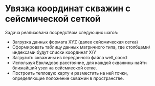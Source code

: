 # Увязка координат скважин с сейсмической сеткой 

Задача реализована посредством следующих шагов:

- Загрузка данных формата XYZ (далее сейсмическая сетка)
- Сформировать таблицу данных матричного типа, где столбцами/индексами будут списки координат X/Y
- Загрузить скважины из переданного файла well_coord
- Используя Евклидово расстояние, для каждой скважины найти ближайший узел на сейсмиеской сетке.
- Построить тепловую карту и разместить на ней точки, определяющие положение скважин в пространстве.
